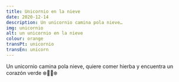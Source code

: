 ```yaml
---
title: Unicornio en la nieve
date: 2020-12-14
description: Un unicornio camina pola nieve…
img: unicornio
alt: un unicornio en la nieve
colour: orange
transPt: unicornio
transEn: unicorn
---
```


Un unicornio camina pola nieve, quiere comer hierba y encuentra un corazón verde ❄️🦄💚❄️

